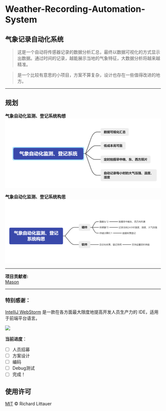 # Weather-Recording-Automation-System
## 气象记录自动化系统
>这是一个自动将传感器记录的数据分析汇总，最终以数据可视化的方式显示出数据。通过时间的记录，越能展示当地的气象特征，大数据分析将越来越精准。

> 是一个比较有意思的小项目，方案不算复杂，设计也存在一些值得改进的地方。

*** 
## 规划
**气象自动化监测、登记系统构想**
![](IMG/气象自动化监测、登记系统构想.png)  

**气象自动化监测、登记系统构思**
![](IMG/气象自动化监测、登记系统构思.png)

*** 
**项目贡献者:**  
[Mason](https://github.com/mason369)


*** 
### 特别感谢：  
[IntelliJ WebStorm](https://zh.wikipedia.org/zh-hans/IntelliJ_IDEA) 是一款在各方面最大限度地提高开发人员生产力的 IDE，适用于前端平台语言。

<img src="https://resources.jetbrains.com/storage/products/company/brand/logos/WebStorm_icon.png?_gl=1*10616q8*_ga*MTEwMzE4MDQwOS4xNjU0NzQ0NjIw*_ga_9J976DJZ68*MTY1NTA5NzcyOC4yLjEuMTY1NTA5ODE3Ni42MA..&_ga=2.237879491.294686240.1655097729-1103180409.1654744620" width="200"/>

**当前进度**：
- [ ] 人员招募
- [ ] 方案设计
- [ ] 编码
- [ ] Debug测试
- [ ] 完成！  
## 使用许可

[MIT](LICENSE) © Richard Littauer
